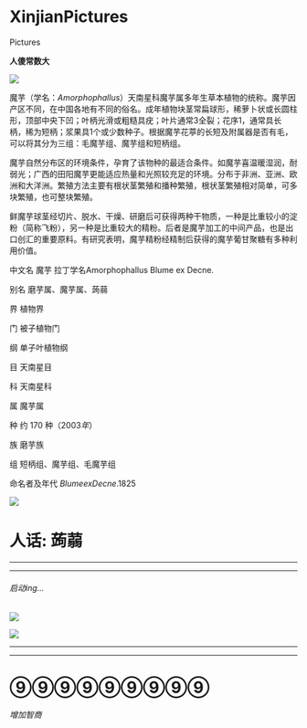# XinjianPictures
Pictures


**人傻常数大**

![](https://cdn.luogu.com.cn/upload/image_hosting/i5vhuruj.png)

魔芋（学名：$Amorphophallus$）天南星科魔芋属多年生草本植物的统称。魔芋因产区不同，在中国各地有不同的俗名。成年植物块茎常扁球形，稀萝卜状或长圆柱形，顶部中央下凹；叶柄光滑或粗糙具疣；叶片通常3全裂；花序1，通常具长柄，稀为短柄；浆果具1个或少数种子。根据魔芋花葶的长短及附属器是否有毛，可以将其分为三组：毛魔芋组、魔芋组和短柄组。

魔芋自然分布区的环境条件，孕育了该物种的最适合条件。如魔芋喜温暖湿润，耐弱光；广西的田阳魔芋更能适应热量和光照较充足的环境。分布于非洲、亚洲、欧洲和大洋洲。繁殖方法主要有根状茎繁殖和播种繁殖，根状茎繁殖相对简单，可多块繁殖，也可整块繁殖。

鲜魔芋球茎经切片、脱水、干燥、研磨后可获得两种干物质，一种是比重较小的淀粉（简称飞粉），另一种是比重较大的精粉。后者是魔芋加工的中间产品，也是出口创汇的重要原料。有研究表明，魔芋精粉经精制后获得的魔芋葡甘聚糖有多种利用价值。

中文名 魔芋
拉丁学名Amorphophallus Blume ex Decne.

别名 磨芋属、魔芋属、蒟蒻

界 植物界

门 被子植物门

纲 单子叶植物纲

目 天南星目

科 天南星科

属 魔芋属

种 约 170 种（$2003年$）

族 磨芋族

组 短柄组、魔芋组、毛魔芋组

命名者及年代 $Blume ex Decne.1825$

![](https://cdn.luogu.com.cn/upload/image_hosting/ogacmilo.png)

# 人话: 蒟蒻


------------


------------



















###### 启动ing...
![](https://asdf123asdf123asdf123.github.io/STDfiles/%E5%90%B4%E6%94%BF%E9%94%9F/%E7%BA%B3%E8%A5%BF%E5%A6%B2.png)

![](https://cdn.luogu.com.cn/upload/image_hosting/wekk239r.png)

------------


------------




# ⑨⑨⑨⑨⑨⑨⑨⑨⑨
###### 增加智商
